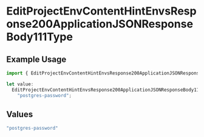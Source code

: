# EditProjectEnvContentHintEnvsResponse200ApplicationJSONResponseBody111Type

## Example Usage

```typescript
import { EditProjectEnvContentHintEnvsResponse200ApplicationJSONResponseBody111Type } from "@vercel/sdk/models/operations/editprojectenv.js";

let value:
  EditProjectEnvContentHintEnvsResponse200ApplicationJSONResponseBody111Type =
    "postgres-password";
```

## Values

```typescript
"postgres-password"
```